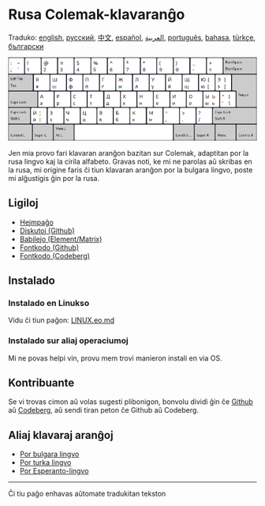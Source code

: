 # Rusa Colemak-klavaranĝo

Traduko: [english](README.md), [русский](README.ru.md), [中文](README.zh-CN.md), [español](README.es.md), [العربية](README.ar.md), [português](README.pt.md), [bahasa](README.id.md), [türkçe](README.tr.md), [български](README.bg.md)

![Antaŭrigardu la rusan Colemak](./media/preview.png)

Jen mia provo fari klavaran aranĝon bazitan sur Colemak, adaptitan por la rusa lingvo kaj la cirila alfabeto.
Gravas noti, ke mi ne parolas aŭ skribas en la rusa, mi origine faris ĉi tiun klavaran aranĝon por la bulgara lingvo, poste mi alĝustigis ĝin por la rusa.

## Ligiloj

* [Hejmpaĝo](https://salif.github.io/colemak-ru/)
* [Diskutoj (Github)](https://github.com/salif/colemak-ru/discussions)
* [Babilejo (Element/Matrix)](https://matrix.to/#/#salif-colemak:mozilla.org)
* [Fontkodo (Github)](https://github.com/salif/colemak-ru)
* [Fontkodo (Codeberg)](https://codeberg.org/salif/colemak-ru)

## Instalado

### Instalado en Linukso

Vidu ĉi tiun paĝon: [LINUX.eo.md](./LINUX.eo.md)

### Instalado sur aliaj operaciumoj

Mi ne povas helpi vin, provu mem trovi manieron instali en via OS.

## Kontribuante

Se vi trovas cimon aŭ volas sugesti plibonigon, bonvolu dividi ĝin ĉe [Github] aŭ [Codeberg], aŭ sendi tiran peton ĉe Github aŭ Codeberg.

[Github]: https://github.com/salif/colemak-ru/issues
[Codeberg]: https://codeberg.org/salif/colemak-ru/issues

## Aliaj klavaraj aranĝoj

* [Por bulgara lingvo](https://salif.github.io/colemak-bg/)
* [Por turka lingvo](https://salif.github.io/colemak-tr/)
* [Por Esperanto-lingvo](https://salif.github.io/colemak-eo/)

---

Ĉi tiu paĝo enhavas aŭtomate tradukitan tekston
